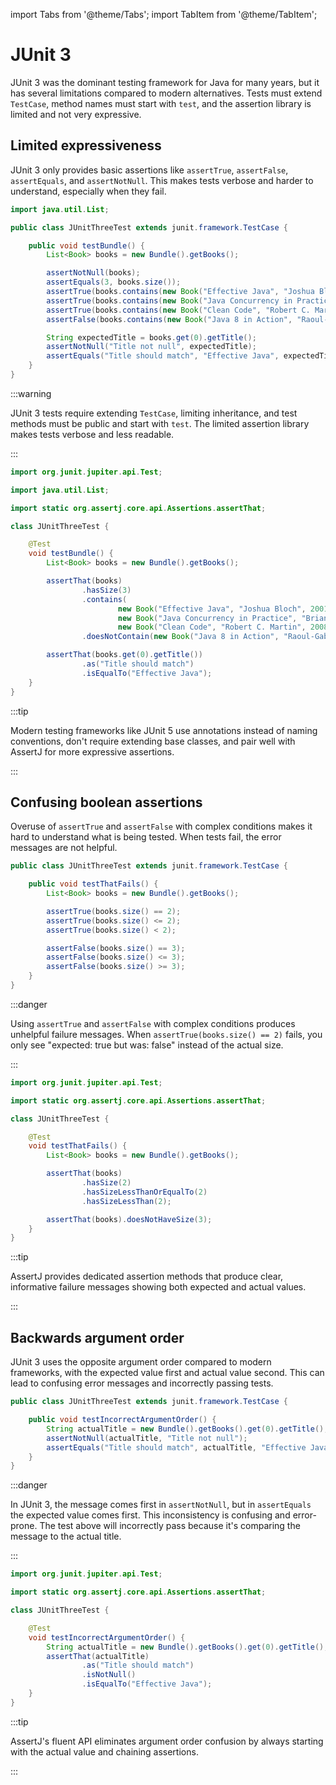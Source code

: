import Tabs from '@theme/Tabs';
import TabItem from '@theme/TabItem';

# JUnit 3

JUnit 3 was the dominant testing framework for Java for many years, but it has several limitations compared to modern alternatives.
Tests must extend `TestCase`, method names must start with `test`, and the assertion library is limited and not very expressive.

## Limited expressiveness

JUnit 3 only provides basic assertions like `assertTrue`, `assertFalse`, `assertEquals`, and `assertNotNull`.
This makes tests verbose and harder to understand, especially when they fail.

<Tabs groupId="state">
<TabItem value="before" label="Before">

```java title="JUnitThreeTest.java"
import java.util.List;

public class JUnitThreeTest extends junit.framework.TestCase {

    public void testBundle() {
        List<Book> books = new Bundle().getBooks();

        assertNotNull(books);
        assertEquals(3, books.size());
        assertTrue(books.contains(new Book("Effective Java", "Joshua Bloch", 2001)));
        assertTrue(books.contains(new Book("Java Concurrency in Practice", "Brian Goetz", 2006)));
        assertTrue(books.contains(new Book("Clean Code", "Robert C. Martin", 2008)));
        assertFalse(books.contains(new Book("Java 8 in Action", "Raoul-Gabriel Urma", 2014)));

        String expectedTitle = books.get(0).getTitle();
        assertNotNull("Title not null", expectedTitle);
        assertEquals("Title should match", "Effective Java", expectedTitle);
    }
}
```

:::warning

JUnit 3 tests require extending `TestCase`, limiting inheritance, and test methods must be public and start with `test`.
The limited assertion library makes tests verbose and less readable.

:::

</TabItem>
<TabItem value="after" label="After">

```java title="JUnitThreeTest.java"
import org.junit.jupiter.api.Test;

import java.util.List;

import static org.assertj.core.api.Assertions.assertThat;

class JUnitThreeTest {

    @Test
    void testBundle() {
        List<Book> books = new Bundle().getBooks();

        assertThat(books)
                .hasSize(3)
                .contains(
                        new Book("Effective Java", "Joshua Bloch", 2001),
                        new Book("Java Concurrency in Practice", "Brian Goetz", 2006),
                        new Book("Clean Code", "Robert C. Martin", 2008))
                .doesNotContain(new Book("Java 8 in Action", "Raoul-Gabriel Urma", 2014));

        assertThat(books.get(0).getTitle())
                .as("Title should match")
                .isEqualTo("Effective Java");
    }
}
```

:::tip

Modern testing frameworks like JUnit 5 use annotations instead of naming conventions, don't require extending base classes, and pair well with AssertJ for more expressive assertions.

:::

</TabItem>
</Tabs>

## Confusing boolean assertions

Overuse of `assertTrue` and `assertFalse` with complex conditions makes it hard to understand what is being tested.
When tests fail, the error messages are not helpful.

<Tabs groupId="state">
<TabItem value="before" label="Before">

```java title="JUnitThreeTest.java"
public class JUnitThreeTest extends junit.framework.TestCase {

    public void testThatFails() {
        List<Book> books = new Bundle().getBooks();

        assertTrue(books.size() == 2);
        assertTrue(books.size() <= 2);
        assertTrue(books.size() < 2);

        assertFalse(books.size() == 3);
        assertFalse(books.size() <= 3);
        assertFalse(books.size() >= 3);
    }
}
```

:::danger

Using `assertTrue` and `assertFalse` with complex conditions produces unhelpful failure messages.
When `assertTrue(books.size() == 2)` fails, you only see "expected: true but was: false" instead of the actual size.

:::

</TabItem>
<TabItem value="after" label="After">

```java title="JUnitThreeTest.java"
import org.junit.jupiter.api.Test;

import static org.assertj.core.api.Assertions.assertThat;

class JUnitThreeTest {

    @Test
    void testThatFails() {
        List<Book> books = new Bundle().getBooks();

        assertThat(books)
                .hasSize(2)
                .hasSizeLessThanOrEqualTo(2)
                .hasSizeLessThan(2);

        assertThat(books).doesNotHaveSize(3);
    }
}
```

:::tip

AssertJ provides dedicated assertion methods that produce clear, informative failure messages showing both expected and actual values.

:::

</TabItem>
</Tabs>

## Backwards argument order

JUnit 3 uses the opposite argument order compared to modern frameworks, with the expected value first and actual value second.
This can lead to confusing error messages and incorrectly passing tests.

<Tabs groupId="state">
<TabItem value="before" label="Before">

```java title="JUnitThreeTest.java"
public class JUnitThreeTest extends junit.framework.TestCase {

    public void testIncorrectArgumentOrder() {
        String actualTitle = new Bundle().getBooks().get(0).getTitle();
        assertNotNull(actualTitle, "Title not null");
        assertEquals("Title should match", actualTitle, "Effective Java");
    }
}
```

:::danger

In JUnit 3, the message comes first in `assertNotNull`, but in `assertEquals` the expected value comes first.
This inconsistency is confusing and error-prone. The test above will incorrectly pass because it's comparing the message to the actual title.

:::

</TabItem>
<TabItem value="after" label="After">

```java title="JUnitThreeTest.java"
import org.junit.jupiter.api.Test;

import static org.assertj.core.api.Assertions.assertThat;

class JUnitThreeTest {

    @Test
    void testIncorrectArgumentOrder() {
        String actualTitle = new Bundle().getBooks().get(0).getTitle();
        assertThat(actualTitle)
                .as("Title should match")
                .isNotNull()
                .isEqualTo("Effective Java");
    }
}
```

:::tip

AssertJ's fluent API eliminates argument order confusion by always starting with the actual value and chaining assertions.

:::

</TabItem>
</Tabs>
